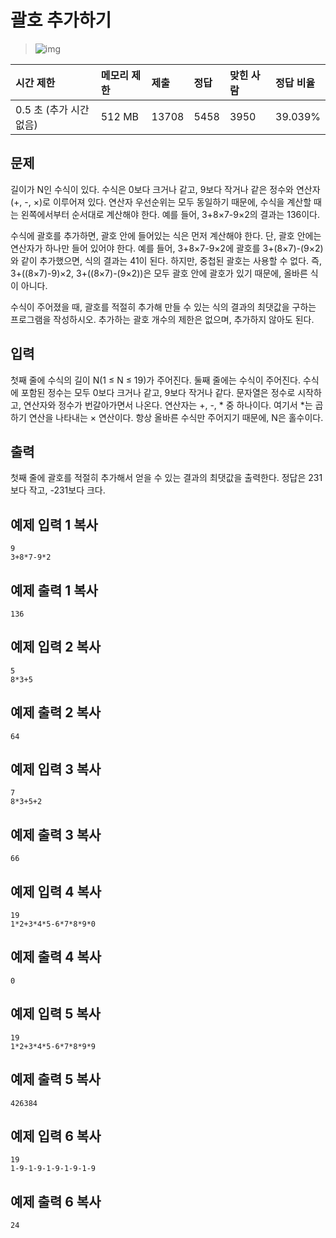 # 괄호 추가하기

> ![img](https://d2gd6pc034wcta.cloudfront.net/tier/12.svg) 

| 시간 제한               | 메모리 제한 | 제출  | 정답 | 맞힌 사람 | 정답 비율 |
| :---------------------- | :---------- | :---- | :--- | :-------- | :-------- |
| 0.5 초 (추가 시간 없음) | 512 MB      | 13708 | 5458 | 3950      | 39.039%   |

## 문제

길이가 N인 수식이 있다. 수식은 0보다 크거나 같고, 9보다 작거나 같은 정수와 연산자(+, -, ×)로 이루어져 있다. 연산자 우선순위는 모두 동일하기 때문에, 수식을 계산할 때는 왼쪽에서부터 순서대로 계산해야 한다. 예를 들어, 3+8×7-9×2의 결과는 136이다.

수식에 괄호를 추가하면, 괄호 안에 들어있는 식은 먼저 계산해야 한다. 단, 괄호 안에는 연산자가 하나만 들어 있어야 한다. 예를 들어, 3+8×7-9×2에 괄호를 3+(8×7)-(9×2)와 같이 추가했으면, 식의 결과는 41이 된다. 하지만, 중첩된 괄호는 사용할 수 없다. 즉, 3+((8×7)-9)×2, 3+((8×7)-(9×2))은 모두 괄호 안에 괄호가 있기 때문에, 올바른 식이 아니다.

수식이 주어졌을 때, 괄호를 적절히 추가해 만들 수 있는 식의 결과의 최댓값을 구하는 프로그램을 작성하시오. 추가하는 괄호 개수의 제한은 없으며, 추가하지 않아도 된다.

## 입력

첫째 줄에 수식의 길이 N(1 ≤ N ≤ 19)가 주어진다. 둘째 줄에는 수식이 주어진다. 수식에 포함된 정수는 모두 0보다 크거나 같고, 9보다 작거나 같다. 문자열은 정수로 시작하고, 연산자와 정수가 번갈아가면서 나온다. 연산자는 +, -, * 중 하나이다. 여기서 *는 곱하기 연산을 나타내는 × 연산이다. 항상 올바른 수식만 주어지기 때문에, N은 홀수이다.

## 출력

첫째 줄에 괄호를 적절히 추가해서 얻을 수 있는 결과의 최댓값을 출력한다. 정답은 231보다 작고, -231보다 크다.

## 예제 입력 1 복사

```
9
3+8*7-9*2
```

## 예제 출력 1 복사

```
136
```

## 예제 입력 2 복사

```
5
8*3+5
```

## 예제 출력 2 복사

```
64
```

## 예제 입력 3 복사

```
7
8*3+5+2
```

## 예제 출력 3 복사

```
66
```

## 예제 입력 4 복사

```
19
1*2+3*4*5-6*7*8*9*0
```

## 예제 출력 4 복사

```
0
```

## 예제 입력 5 복사

```
19
1*2+3*4*5-6*7*8*9*9
```

## 예제 출력 5 복사

```
426384
```

## 예제 입력 6 복사

```
19
1-9-1-9-1-9-1-9-1-9
```

## 예제 출력 6 복사

```
24
```